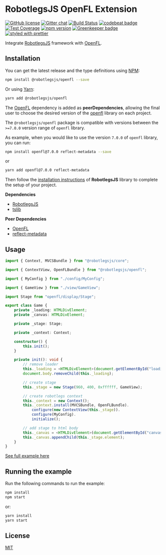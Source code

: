 RobotlegsJS OpenFL Extension
===

[![GitHub license](https://img.shields.io/badge/license-MIT-green.svg)](https://github.com/RobotlegsJS/RobotlegsJS-OpenFL/blob/master/LICENSE)
[![Gitter chat](https://badges.gitter.im/RobotlegsJS/RobotlegsJS.svg)](https://gitter.im/RobotlegsJS/RobotlegsJS)
[![Build Status](https://travis-ci.org/RobotlegsJS/RobotlegsJS-OpenFL.svg?branch=master)](https://travis-ci.org/RobotlegsJS/RobotlegsJS-OpenFL)
[![codebeat badge](https://codebeat.co/badges/3c965965-2ab8-4470-a83b-765365b7c530)](https://codebeat.co/projects/github-com-robotlegsjs-robotlegsjs-openfl-master)
[![Test Coverage](https://api.codeclimate.com/v1/badges/1b5077e213ada0659e63/test_coverage)](https://codeclimate.com/github/RobotlegsJS/RobotlegsJS-OpenFL/test_coverage)
[![npm version](https://badge.fury.io/js/%40robotlegsjs%2Fopenfl.svg)](https://badge.fury.io/js/%40robotlegsjs%2Fopenfl)
[![Greenkeeper badge](https://badges.greenkeeper.io/RobotlegsJS/RobotlegsJS-OpenFL.svg)](https://greenkeeper.io/)
[![styled with prettier](https://img.shields.io/badge/styled_with-prettier-ff69b4.svg)](https://github.com/prettier/prettier)

Integrate [RobotlegsJS](https://github.com/RobotlegsJS/RobotlegsJS)
framework with [OpenFL](http://www.openfl.org/).

Installation
---

You can get the latest release and the type definitions using [NPM](https://www.npmjs.com/):

```bash
npm install @robotlegsjs/openfl --save
```

Or using [Yarn](https://yarnpkg.com/en/):

```bash
yarn add @robotlegsjs/openfl
```

The [OpenFL](http://www.openfl.org) dependency is added as **peerDependencies**,
allowing the final user to choose the desired version of the [openfl](https://www.npmjs.com/package/openfl) library on each project.

The `@robotlegsjs/openfl` package is compatible with versions between the `>=7.0.0` version range of `openfl` library.

As example, when you would like to use the version `7.0.0` of `openfl` library, you can run:

```bash
npm install openfl@7.0.0 reflect-metadata --save
```

or

```bash
yarn add openfl@7.0.0 reflect-metadata
```

Then follow the [installation instructions](https://github.com/RobotlegsJS/RobotlegsJS/blob/master/README.md#installation) of **RobotlegsJS** library to complete the setup of your project.

**Dependencies**

+ [RobotlegsJS](https://github.com/RobotlegsJS/RobotlegsJS)
+ [tslib](https://github.com/Microsoft/tslib)

**Peer Dependencies**

+ [OpenFL](https://github.com/openfl/openfl)
+ [reflect-metadata](https://github.com/rbuckton/reflect-metadata)

Usage
---

```typescript
import { Context, MVCSBundle } from "@robotlegsjs/core";

import { ContextView, OpenFLBundle } from "@robotlegsjs/openfl";

import { MyConfig } from "./config/MyConfig";

import { GameView } from "./view/GameView";

import Stage from "openfl/display/Stage";

export class Game {
    private _loading: HTMLDivElement;
    private _canvas: HTMLDivElement;

    private _stage: Stage;

    private _context: Context;

    constructor() {
        this.init();
    }

    private init(): void {
        // remove loader
        this._loading = <HTMLDivElement>(document.getElementById("loading"));
        document.body.removeChild(this._loading);

        // create stage
        this._stage = new Stage(960, 400, 0xffffff, GameView);

        // create robotlegs context
        this._context = new Context();
        this._context.install(MVCSBundle, OpenFLBundle).
            configure(new ContextView(this._stage)).
            configure(MyConfig).
            initialize();

        // add stage to html body
        this._canvas = <HTMLDivElement>(document.getElementById("canvas"));
        this._canvas.appendChild(this._stage.element);
    }
}
```

[See full example here](example/index.ts)

Running the example
---

Run the following commands to run the example:

```bash
npm install
npm start
```

or:

```bash
yarn install
yarn start
```

License
---

[MIT](LICENSE)
